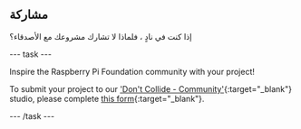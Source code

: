## مشاركة

إذا كنت في نادٍ ، فلماذا لا تشارك مشروعك مع الأصدقاء؟

--- task ---

Inspire the Raspberry Pi Foundation community with your project!

To submit your project to our ['Don't Collide - Community'](https://wke.lt/w/s/KobNfx){:target="_blank"} studio, please complete [this form](https://form.raspberrypi.org/f/community-project-submissions){:target="_blank"}.

--- /task ---
